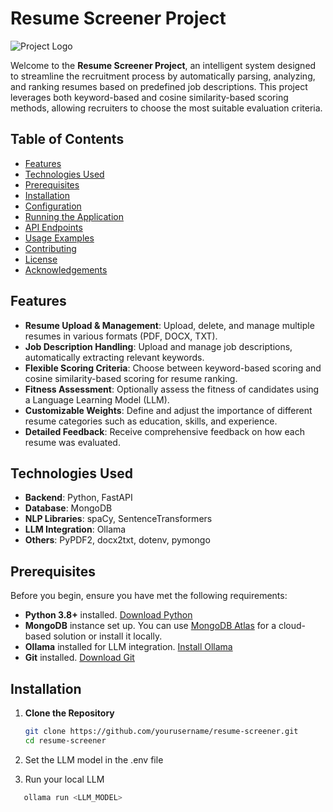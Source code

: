 # Resume Screener Project

![Project Logo](https://via.placeholder.com/150)

Welcome to the **Resume Screener Project**, an intelligent system designed to streamline the recruitment process by automatically parsing, analyzing, and ranking resumes based on predefined job descriptions. This project leverages both keyword-based and cosine similarity-based scoring methods, allowing recruiters to choose the most suitable evaluation criteria.

## Table of Contents

- [Features](#features)
- [Technologies Used](#technologies-used)
- [Prerequisites](#prerequisites)
- [Installation](#installation)
- [Configuration](#configuration)
- [Running the Application](#running-the-application)
- [API Endpoints](#api-endpoints)
- [Usage Examples](#usage-examples)
- [Contributing](#contributing)
- [License](#license)
- [Acknowledgements](#acknowledgements)

## Features

- **Resume Upload & Management**: Upload, delete, and manage multiple resumes in various formats (PDF, DOCX, TXT).
- **Job Description Handling**: Upload and manage job descriptions, automatically extracting relevant keywords.
- **Flexible Scoring Criteria**: Choose between keyword-based scoring and cosine similarity-based scoring for resume ranking.
- **Fitness Assessment**: Optionally assess the fitness of candidates using a Language Learning Model (LLM).
- **Customizable Weights**: Define and adjust the importance of different resume categories such as education, skills, and experience.
- **Detailed Feedback**: Receive comprehensive feedback on how each resume was evaluated.

## Technologies Used

- **Backend**: Python, FastAPI
- **Database**: MongoDB
- **NLP Libraries**: spaCy, SentenceTransformers
- **LLM Integration**: Ollama
- **Others**: PyPDF2, docx2txt, dotenv, pymongo

## Prerequisites

Before you begin, ensure you have met the following requirements:

- **Python 3.8+** installed. [Download Python](https://www.python.org/downloads/)
- **MongoDB** instance set up. You can use [MongoDB Atlas](https://www.mongodb.com/cloud/atlas) for a cloud-based solution or install it locally.
- **Ollama** installed for LLM integration. [Install Ollama](https://ollama.com/docs/installation)
- **Git** installed. [Download Git](https://git-scm.com/downloads)

## Installation

1. **Clone the Repository**

   ```bash
   git clone https://github.com/yourusername/resume-screener.git
   cd resume-screener

2. Set the LLM model in the .env file
3. Run your local LLM
```bash
   ollama run <LLM_MODEL>
  
